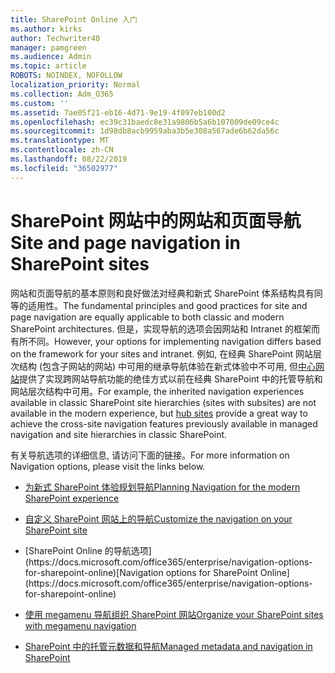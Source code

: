 ```yaml
---
title: SharePoint Online 入门
ms.author: kirks
author: Techwriter40
manager: pamgreen
ms.audience: Admin
ms.topic: article
ROBOTS: NOINDEX, NOFOLLOW
localization_priority: Normal
ms.collection: Adm_O365
ms.custom: ''
ms.assetid: 7ae05f21-eb16-4d71-9e19-4f097eb100d2
ms.openlocfilehash: ec39c31baedc8e31a9806b5a6b107009de09ce4c
ms.sourcegitcommit: 1d98db8acb9959aba3b5e308a567ade6b62da56c
ms.translationtype: MT
ms.contentlocale: zh-CN
ms.lasthandoff: 08/22/2019
ms.locfileid: "36502977"
---
```

# <a name="site-and-page-navigation-in-sharepoint-sites"></a><span data-ttu-id="bc7b5-102">SharePoint 网站中的网站和页面导航</span><span class="sxs-lookup"><span data-stu-id="bc7b5-102">Site and page navigation in SharePoint sites</span></span>

<span data-ttu-id="bc7b5-103">网站和页面导航的基本原则和良好做法对经典和新式 SharePoint 体系结构具有同等的适用性。</span><span class="sxs-lookup"><span data-stu-id="bc7b5-103">The fundamental principles and good practices for site and page navigation are equally applicable to both classic and modern SharePoint architectures.</span></span> <span data-ttu-id="bc7b5-104">但是，实现导航的选项会因网站和 Intranet 的框架而有所不同。</span><span class="sxs-lookup"><span data-stu-id="bc7b5-104">However, your options for implementing navigation differs based on the framework for your sites and intranet.</span></span> <span data-ttu-id="bc7b5-105">例如, 在经典 SharePoint 网站层次结构 (包含子网站的网站) 中可用的继承导航体验在新式体验中不可用, 但[中心网站](https://support.office.com/article/fe26ae84-14b7-45b6-a6d1-948b3966427f)提供了实现跨网站导航功能的绝佳方式以前在经典 SharePoint 中的托管导航和网站层次结构中可用。</span><span class="sxs-lookup"><span data-stu-id="bc7b5-105">For example, the inherited navigation experiences available in classic SharePoint site hierarchies (sites with subsites) are not available in the modern experience, but [hub sites](https://support.office.com/article/fe26ae84-14b7-45b6-a6d1-948b3966427f) provide a great way to achieve the cross-site navigation features previously available in managed navigation and site hierarchies in classic SharePoint.</span></span>

 <span data-ttu-id="bc7b5-106">有关导航选项的详细信息, 请访问下面的链接。</span><span class="sxs-lookup"><span data-stu-id="bc7b5-106">For more information on Navigation options, please visit the links below.</span></span>

 - [<span data-ttu-id="bc7b5-107">为新式 SharePoint 体验规划导航</span><span class="sxs-lookup"><span data-stu-id="bc7b5-107">Planning Navigation for the modern SharePoint experience</span></span>](https://docs.microsoft.com/sharepoint/plan-navigation-modern-experience)

- [<span data-ttu-id="bc7b5-108">自定义 SharePoint 网站上的导航</span><span class="sxs-lookup"><span data-stu-id="bc7b5-108">Customize the navigation on your SharePoint site</span></span>](https://support.office.com/article/customize-the-navigation-on-your-sharepoint-site-3cd61ae7-a9ed-4e1e-bf6d-4655f0bf25ca)

- <span data-ttu-id="bc7b5-109">
  [SharePoint Online 的导航选项](https://docs.microsoft.com/office365/enterprise/navigation-options-for-sharepoint-online)</span><span class="sxs-lookup"><span data-stu-id="bc7b5-109">[Navigation options for SharePoint Online](https://docs.microsoft.com/office365/enterprise/navigation-options-for-sharepoint-online)</span></span>
 
- [<span data-ttu-id="bc7b5-110">使用 megamenu 导航组织 SharePoint 网站</span><span class="sxs-lookup"><span data-stu-id="bc7b5-110">Organize your SharePoint sites with megamenu navigation</span></span>](https://techcommunity.microsoft.com/t5/Microsoft-SharePoint-Blog/Organize-your-SharePoint-sites-with-megamenu-navigation-and-new/ba-p/328068)

- [<span data-ttu-id="bc7b5-111">SharePoint 中的托管元数据和导航</span><span class="sxs-lookup"><span data-stu-id="bc7b5-111">Managed metadata and navigation in SharePoint</span></span>](https://docs.microsoft.com/sharepoint/dev/general-development/managed-metadata-and-navigation-in-sharepoint)



